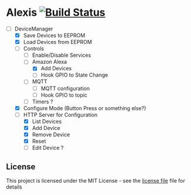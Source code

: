 # Alexis [![Build Status](https://travis-ci.org/rpidanny/Alexis.svg?branch=develop)](https://travis-ci.org/rpidanny/Alexis)

- [ ] DeviceManager
  - [x] Save Devices to EEPROM
  - [x] Load Devices from EEPROM
  - [ ] Controls
    - [ ] Enable/Disable Services
    - [ ] Amazon Alexa
      - [x] Add Devices
      - [ ] Hook GPIO to State Change
    - [ ] MQTT
      - [ ] MQTT configuration
      - [ ] Hook GPIO to topic
    - [ ] Timers ?
  - [x] Configure Mode (Button Press or something else?)
  - [ ] HTTP Server for Configuration
    - [x] List Devices
    - [x] Add Device
    - [x] Remove Device
    - [x] Reset
    - [ ] Edit Device ?

## License

This project is licensed under the MIT License - see the [license file](LICENSE) file for details